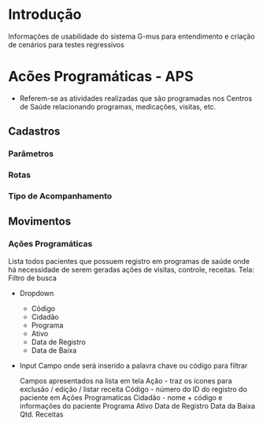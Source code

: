 # Introdução
Informações de usabilidade do sistema G-mus para entendimento e criação de cenários para testes regressivos

# Acões Programáticas - APS
- Referem-se as atividades realizadas que são programadas nos Centros de Saúde relacionando programas, medicações, visitas, etc.
## Cadastros
### Parâmetros
### Rotas
### Tipo de Acompanhamento
## Movimentos
### Ações Programáticas
Lista todos pacientes que possuem registro em programas de saúde onde há necessidade de serem geradas ações de visitas, controle, receitas.
Tela:
Filtro de busca 
- Dropdown
  * Código
  * Cidadão
  * Programa
  * Ativo
  * Data de Registro
  * Data de Baixa
- Input
  Campo onde será inserido a palavra chave ou código para filtrar

  Campos apresentados na lista em tela
  Ação - traz os ícones para exclusão / edição / listar receita
  Código - número do ID do registro do paciente em Ações Programaticas
  Cidadão - nome + código e informações do paciente
  Programa
  Ativo
  Data de Registro
  Data da Baixa
  Qtd. Receitas

### 












